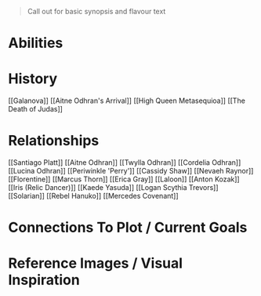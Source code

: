 > Call out for basic synopsis and flavour text

# Abilities

# History
[[Galanova]]
[[Aitne Odhran's Arrival]]
[[High Queen Metasequioa]]
[[The Death of Judas]]
# Relationships
[[Santiago Platt]]
[[Aitne Odhran]]
[[Twylla Odhran]]
[[Cordelia Odhran]]
[[Lucina Odhran]]
[[Periwinkle 'Perry']]
[[Cassidy Shaw]]
[[Nevaeh Raynor]]
[[Florentine]]
[[Marcus Thorn]]
[[Erica Gray]]
[[Laloon]]
[[Anton Kozak]]
[[Iris (Relic Dancer)]]
[[Kaede Yasuda]]
[[Logan Scythia Trevors]]
[[Solarian]]
[[Rebel Hanuko]]
[[Mercedes Covenant]]
# Connections To Plot / Current Goals

# Reference Images / Visual Inspiration